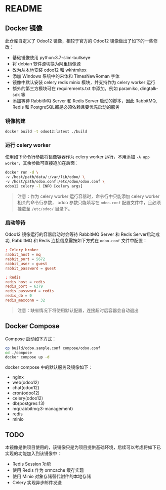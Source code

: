 # README

## Docker 镜像
此仓库自定义了 Odoo12 镜像，相较于官方的 Odoo12 镜像做出了如下的一些修改：

- 基础镜像使用 python:3.7-slim-bullseye
- 将 debian 软件源切换为阿里镜像源
- 改为从本地安装 odoo12 和 wkhtmltox
- 添加 Windows 系统中的宋体和 TimesNewRoman 字体
- 镜像中默认安装 celery redis minio 模块，并支持作为 celery worker 运行
- 额外的第三方模块可在 requirements.txt 中添加，例如 paramiko, dingtalk-sdk 等
- 添加等待 RabbitMQ Server 和 Redis Server 启动的脚本，因此 RabbitMQ, Redis 和 PostgreSQL都是必须依赖且要优先启动的服务

### 镜像构建
```sh
docker build -t odoo12:latest ./build
```

### 运行 celery worker
使用如下命令行参数将镜像容器作为 celery worker 运行，不用添加 `-A app worker`，其余参数可直接追加在后面：
```sh
docker run -d \
-v /host/path/data/:/var/lib/odoo/ \
-v /host/path/odoo.conf:/etc/odoo/odoo.conf \
odoo12 celery -l INFO [celery args]
```
> 注意：作为 celery worker 运行容器时，命令行中只能添加 celery worker 相关的命令行参数，
odoo 参数只能填写在 `odoo.conf` 配置文件中，且必须挂载至 `/etc/odoo/` 目录下。

### 启动等待
Odoo12 镜像运行的容器启动时会等待 RabbitMQ Server 和 Redis Server启动成功, RabbitMQ 和 Redis 连接信息需按如下方式在 `odoo.conf` 文件中配置：
```conf
; Celery broker
rabbit_host = mq
rabbit_port = 5672
rabbit_user = guest
rabbit_password = guest

; Redis
redis_host = redis
redis_port = 6379
redis_password = redis
redis_db = 0
redis_maxconn = 32
```

> 注意：缺省情况下将使用默认配置，连接超时后容器会自动退出

## Docker Compose

Compose 启动如下方式：
```sh
cp build/odoo.sample.conf compose/odoo.conf
cd ./compose
docker compose up -d
```

docker compose 中的默认服务及镜像如下：
- nginx
- web(odoo12)
- chat(odoo12)
- cron(odoo12)
- celery(odoo12)
- db(postgres:13)
- mq(rabbitmq:3-management)
- redis
- minio

## TODO
本镜像是供项目使用的，该镜像只是为项目提供基础环境，后续可以考虑将如下已实现的功能加入到该镜像中：

- Redis Session 功能
- 使用 Redis 作为 ormcache 缓存实现
- 使用 Minio 对象存储替代附件的本地存储
- Celery 实现异步邮件发送